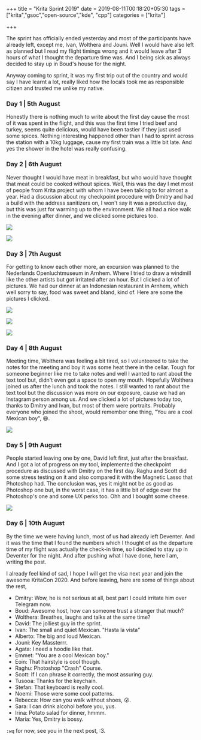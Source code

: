 +++
title = "Krita Sprint 2019"
date = 2019-08-11T00:18:20+05:30
tags = ["krita","gsoc","open-source","kde", "cpp"]
categories = ["krita"]

+++

The sprint has officially ended yesterday and most of the participants have already left, except me, Ivan, Wolthera and Jouni. Well I would have also left as planned but I read my flight timings wrong and it would leave after 3 hours of what I thought the departure time was. And I being sick as always decided to stay up in Boud's house for the night.

Anyway coming to sprint, it was my first trip out of the country and would say I have learnt a lot, really liked how the locals took me as responsible citizen and trusted me unlike my native. 

### Day 1 | 5th August

Honestly there is nothing much to write about the first day cause the most of it was spent in the flight, and this was the first time I tried beef and turkey, seems quite delicious, would have been tastier if they just used some spices. Nothing interesting happened other than I had to sprint across the station with a 10kg luggage, cause my first train was a little bit late. And yes the shower in the hotel was really confusing.

### Day 2 | 6th August

Never thought I would have meat in breakfast, but who would have thought that meat could be cooked without spices. Well, this was the day I met most of people from Krita project with whom I have been talking to for almost a year. Had a discussion about my checkpoint procedure with Dmitry and had a build with the address sanitizers on, I won't say it was a productive day, but this was just for warming up to the environment. We all had a nice walk in the evening after dinner, and we clicked some pictures too.

![](/img/sprint_group.jpeg)

![](/img/deventer_panorama.jpg)

### Day 3 | 7th August

For getting to know each other more, an excursion was planned to the Nederlands Openluchtmuseum in Arnhem. Where I tried to draw a windmill like the other artists but got irritated after an hour. But I clicked a lot of pictures. We had our dinner at an Indonesian restaurant in Arnhem, which well sorry to say, food was sweet and bland, kind of. Here are some the pictures I clicked.

![](/img/deventer_musuem1.jpg)

![](/img/deventer_musuem2.jpg)

![](/img/deventer_musuem3.jpg)

### Day 4 | 8th August

Meeting time, Wolthera was feeling a bit tired, so I volunteered to take the notes for the meeting and boy it was some heat there in the cellar. Tough for someone beginner like me to take notes and well I wanted to rant about the text tool but, didn't even got a space to open my mouth. Hopefully Wolthera joined us after the lunch and took the notes. I still wanted to rant about the text tool but the discussion was more on our exposure, cause we had an Instagram person among us. And we clicked a lot of pictures today too, thanks to Dmitry and Ivan, but most of them were portraits. Probably everyone who joined the shoot, would remember one thing, "You are a cool Mexican boy", :laughing:.

![](/img/ivan_dmitry.jpg)

### Day 5 | 9th August

People started leaving one by one, David left first, just after the breakfast. And I got a lot of progress on my tool, implemented the checkpoint procedure as discussed with Dmitry on the first day. Raghu and Scott did some stress testing on it and also compared it with the Magnetic Lasso that Photoshop had. The conclusion was, yes it might not be as good as Photoshop one but, in the worst case, it has a little bit of edge over the Photoshop's one and some UX perks too. Ohh and I bought some cheese.

![](/img/ps_crash.jpg)

### Day 6 | 10th August

By the time we were having lunch, most of us had already left Deventer. And it was the time that I found the numbers which I thought of as the departure time of my flight was actually the check-in time, so I decided to stay up in Deventer for the night. And after pushing what I have done, here I am, writing the post.

I already feel kind of sad, I hope I will get the visa next year and join the awesome KritaCon 2020. And before leaving, here are some of things about the rest,

- Dmitry: Wow, he is not serious at all, best part I could irritate him over Telegram now.
- Boud: Awesome host, how can someone trust a stranger that much?
- Wolthera: Breathes, laughs and talks at the same time?
- David: The jolliest guy in the sprint.
- Ivan: The small and quiet Mexican. "Hasta la vista"
- Alberto: The big and loud Mexican.
- Jouni: Key Massterrr.
- Agata: I need a hoodie like that.
- Emmet: "You are a cool Mexican boy."
- Eoin: That hairstyle is cool though.
- Raghu: Photoshop "Crash" Course.
- Scott: If I can phrase it correctly, the most assuring guy.
- Tusooa: Thanks for the keychain.
- Stefan: That keyboard is really cool.
- Noemi: Those were some cool patterns.
- Rebecca: How can you walk without shoes, :open_mouth:.
- Sara: I can drink alcohol before you, yus.
- Irina: Potato salad for dinner, hmmm.
- Maria: Yes, Dmitry is bossy. 

`:wq` for now, see you in the next post, :3.